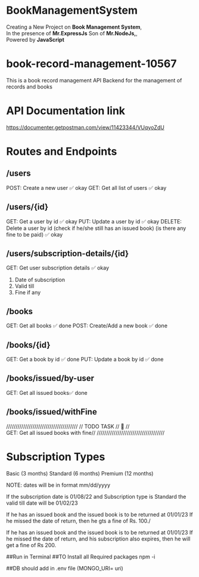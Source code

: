 # BookManagementSystem

Creating a New Project on <b>Book Management System</b>,<br/>
In the presence of <b>Mr.ExpressJs</b> Son of <b>Mr.NodeJs,</b>,<br/>
Powered by <b>JavaScript</b> 


# book-record-management-10567

This is a book record management API Backend for the management of records and books

# API Documentation link

https://documenter.getpostman.com/view/11423344/VUqyoZdU

# Routes and Endpoints

## /users

POST: Create a new user ✅ okay
GET: Get all list of users ✅ okay

## /users/{id}

GET: Get a user by id ✅ okay
PUT: Update a user by id ✅ okay
DELETE: Delete a user by id (check if he/she still has an issued book) (is there any fine to be paid) ✅ okay

## /users/subscription-details/{id}

GET: Get user subscription details ✅ okay

1. Date of subscription
2. Valid till
3. Fine if any

## /books

GET: Get all books ✅ done
POST: Create/Add a new book ✅ done

## /books/{id}

GET: Get a book by id ✅ done
PUT: Update a book by id ✅ done

## /books/issued/by-user

GET: Get all issued books✅ done

## /books/issued/withFine

//////////////////////////////////////
// TODO TASK // 🏁                 //         
GET: Get all issued books with fine//
////////////////////////////////////
# Subscription Types

Basic (3 months)
Standard (6 months)
Premium (12 months)

NOTE: dates will be in format mm/dd/yyyy

If the subscription date is 01/08/22
and Subscription type is Standard
the valid till date will be 01/02/23

If he has an issued book and the issued book is to be returned at 01/01/23
If he missed the date of return, then he gts a fine of Rs. 100./

If he has an issued book and the issued book is to be returned at 01/01/23
If he missed the date of return, and his subscription also expires, then he will get a fine of Rs 200.

##Run in Terminal
##TO Install all Required packages
npm -i

##DB should add in .env file (MONGO_URI= uri)

